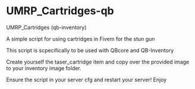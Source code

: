 # UMRP_Cartridges-qb
UMRP_Cartridges (qb-inventory)

A simple script for using cartridges in Fivem for the stun gun

This script is scpecifically to be used with QBcore and QB-Inventory

Create yourself the taser_cartridge item and copy over the provided image to your inventory image folder. 

Ensure the script in your server cfg and restart your server!  Enjoy

